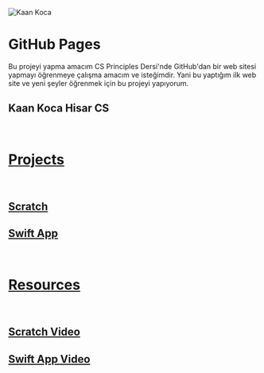 ![Kaan Koca](assets/profil.png)

# GitHub Pages

Bu projeyi yapma amacım CS Principles Dersi'nde GitHub'dan bir web sitesi yapmayı öğrenmeye çalışma amacım ve isteğimdir. Yani bu yaptığım ilk web site ve yeni şeyler öğrenmek için bu projeyi yapıyorum. 

## Kaan Koca Hisar CS

<br>

# **[Projects](https://github.com/kaankoca-debug/kaankoca-debug.github.io/tree/main/Projects)**

<br>

## [Scratch](https://github.com/kaankoca-debug/kaankoca-debug.github.io/tree/main/Projects/Block_Coding)

## [Swift App](https://github.com/kaankoca-debug/kaankoca-debug.github.io/tree/main/Projects/Swift)

<br>

# **[Resources](https://github.com/kaankoca-debug/kaankoca-debug.github.io/tree/main/Resources)**

<br>

## [Scratch Video](https://drive.google.com/file/d/1gfkClsnsi_kvz91xjAdyCGXrz0tZLPny/view?usp=sharing)

## [Swift App Video](https://drive.google.com/file/d/1V3elbn8_UBh9dNDeWAhdtWxGoYbjAoe-/view?usp=sharing)
